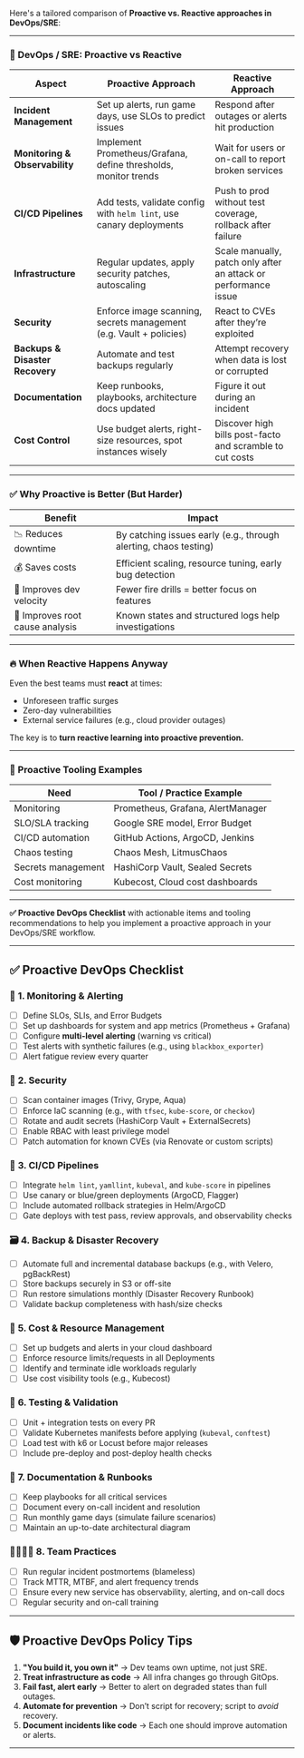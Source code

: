 Here's a tailored comparison of **Proactive vs. Reactive approaches in DevOps/SRE**:

---

### 🚀 DevOps / SRE: Proactive vs Reactive

| Aspect                          | **Proactive Approach**                                              | **Reactive Approach**                                           |
| ------------------------------- | ------------------------------------------------------------------- | --------------------------------------------------------------- |
| **Incident Management**         | Set up alerts, run game days, use SLOs to predict issues            | Respond after outages or alerts hit production                  |
| **Monitoring & Observability**  | Implement Prometheus/Grafana, define thresholds, monitor trends     | Wait for users or on-call to report broken services             |
| **CI/CD Pipelines**             | Add tests, validate config with `helm lint`, use canary deployments | Push to prod without test coverage, rollback after failure      |
| **Infrastructure**              | Regular updates, apply security patches, autoscaling                | Scale manually, patch only after an attack or performance issue |
| **Security**                    | Enforce image scanning, secrets management (e.g. Vault + policies)  | React to CVEs after they’re exploited                           |
| **Backups & Disaster Recovery** | Automate and test backups regularly                                 | Attempt recovery when data is lost or corrupted                 |
| **Documentation**               | Keep runbooks, playbooks, architecture docs updated                 | Figure it out during an incident                                |
| **Cost Control**                | Use budget alerts, right-size resources, spot instances wisely      | Discover high bills post-facto and scramble to cut costs        |

---

### ✅ Why Proactive is Better (But Harder)

| Benefit                         | Impact                                                           |
| ------------------------------- | ---------------------------------------------------------------- |
| 📉 Reduces downtime             | By catching issues early (e.g., through alerting, chaos testing) |
| 💰 Saves costs                  | Efficient scaling, resource tuning, early bug detection          |
| 🧘 Improves dev velocity        | Fewer fire drills = better focus on features                     |
| 🧠 Improves root cause analysis | Known states and structured logs help investigations             |

---

### 🔥 When Reactive Happens Anyway

Even the best teams must **react** at times:

* Unforeseen traffic surges
* Zero-day vulnerabilities
* External service failures (e.g., cloud provider outages)

The key is to **turn reactive learning into proactive prevention.**

---

### 📌 Proactive Tooling Examples

| Need               | Tool / Practice Example           |
| ------------------ | --------------------------------- |
| Monitoring         | Prometheus, Grafana, AlertManager |
| SLO/SLA tracking   | Google SRE model, Error Budget    |
| CI/CD automation   | GitHub Actions, ArgoCD, Jenkins   |
| Chaos testing      | Chaos Mesh, LitmusChaos           |
| Secrets management | HashiCorp Vault, Sealed Secrets   |
| Cost monitoring    | Kubecost, Cloud cost dashboards   |

---

**✅ Proactive DevOps Checklist** with actionable items and tooling recommendations to help you implement a proactive approach in your DevOps/SRE workflow.

---

## ✅ **Proactive DevOps Checklist**

### 🔧 **1. Monitoring & Alerting**

* [ ] Define SLOs, SLIs, and Error Budgets
* [ ] Set up dashboards for system and app metrics (Prometheus + Grafana)
* [ ] Configure **multi-level alerting** (warning vs critical)
* [ ] Test alerts with synthetic failures (e.g., using `blackbox_exporter`)
* [ ] Alert fatigue review every quarter

### 🔐 **2. Security**

* [ ] Scan container images (Trivy, Grype, Aqua)
* [ ] Enforce IaC scanning (e.g., with `tfsec`, `kube-score`, or `checkov`)
* [ ] Rotate and audit secrets (HashiCorp Vault + ExternalSecrets)
* [ ] Enable RBAC with least privilege model
* [ ] Patch automation for known CVEs (via Renovate or custom scripts)

### 🚢 **3. CI/CD Pipelines**

* [ ] Integrate `helm lint`, `yamllint`, `kubeval`, and `kube-score` in pipelines
* [ ] Use canary or blue/green deployments (ArgoCD, Flagger)
* [ ] Include automated rollback strategies in Helm/ArgoCD
* [ ] Gate deploys with test pass, review approvals, and observability checks

### 🗃 **4. Backup & Disaster Recovery**

* [ ] Automate full and incremental database backups (e.g., with Velero, pgBackRest)
* [ ] Store backups securely in S3 or off-site
* [ ] Run restore simulations monthly (Disaster Recovery Runbook)
* [ ] Validate backup completeness with hash/size checks

### 💸 **5. Cost & Resource Management**

* [ ] Set up budgets and alerts in your cloud dashboard
* [ ] Enforce resource limits/requests in all Deployments
* [ ] Identify and terminate idle workloads regularly
* [ ] Use cost visibility tools (e.g., Kubecost)

### 🧪 **6. Testing & Validation**

* [ ] Unit + integration tests on every PR
* [ ] Validate Kubernetes manifests before applying (`kubeval`, `conftest`)
* [ ] Load test with k6 or Locust before major releases
* [ ] Include pre-deploy and post-deploy health checks

### 📓 **7. Documentation & Runbooks**

* [ ] Keep playbooks for all critical services
* [ ] Document every on-call incident and resolution
* [ ] Run monthly game days (simulate failure scenarios)
* [ ] Maintain an up-to-date architectural diagram

### 👨‍👩‍👧‍👦 **8. Team Practices**

* [ ] Run regular incident postmortems (blameless)
* [ ] Track MTTR, MTBF, and alert frequency trends
* [ ] Ensure every new service has observability, alerting, and on-call docs
* [ ] Regular security and on-call training

---

## 🛡 **Proactive DevOps Policy Tips**

1. **"You build it, you own it"** → Dev teams own uptime, not just SRE.
2. **Treat infrastructure as code** → All infra changes go through GitOps.
3. **Fail fast, alert early** → Better to alert on degraded states than full outages.
4. **Automate for prevention** → Don’t script for recovery; script to *avoid* recovery.
5. **Document incidents like code** → Each one should improve automation or alerts.

---

